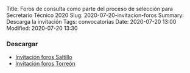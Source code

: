 Title: Foros de consulta como parte del proceso de selección para Secretario Técnico 2020
Slug: 2020-07-20-invitacion-foros
Summary: Descarga la invitación
Tags: convocatorias
Date: 2020-07-20 13:00
Modified: 2020-07-20 13:30


### Descargar

* [Invitación foros Saltillo ](invitacion-saltillo.jpeg)
* [Invitación foros Torreón ](invitacion-torreon.jpeg) 
